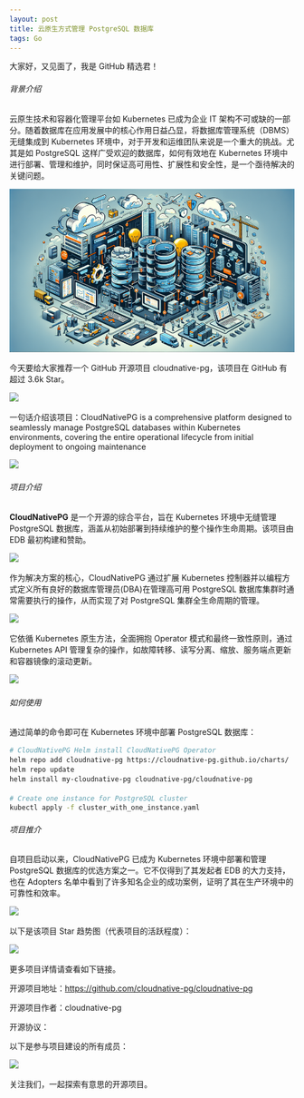 ```yaml
---
layout: post
title: 云原生方式管理 PostgreSQL 数据库
tags: Go
---
```


大家好，又见面了，我是 GitHub 精选君！

###### 背景介绍

云原生技术和容器化管理平台如 Kubernetes 已成为企业 IT 架构不可或缺的一部分。随着数据库在应用发展中的核心作用日益凸显，将数据库管理系统（DBMS）无缝集成到 Kubernetes 环境中，对于开发和运维团队来说是一个重大的挑战。尤其是如 PostgreSQL 这样广受欢迎的数据库，如何有效地在 Kubernetes 环境中进行部署、管理和维护，同时保证高可用性、扩展性和安全性，是一个亟待解决的关键问题。

![](https://raw.githubusercontent.com/ZhuPeng/pic/master/mac/compress_tmp-a8e1046ef6999eaee2ac254abbda34b8.png)

今天要给大家推荐一个 GitHub 开源项目 cloudnative-pg，该项目在 GitHub 有超过 3.6k Star。

![](https://stats.deeptrain.net/repo/cloudnative-pg/cloudnative-pg/?theme=light)

一句话介绍该项目：CloudNativePG is a comprehensive platform designed to seamlessly manage PostgreSQL databases within Kubernetes environments, covering the entire operational lifecycle from initial deployment to ongoing maintenance

![](/Users/zhupeng/Work/git/zhupeng.github.io/images/image-20240606225835271.png)

###### 项目介绍

**CloudNativePG** 是一个开源的综合平台，旨在 Kubernetes 环境中无缝管理 PostgreSQL 数据库，涵盖从初始部署到持续维护的整个操作生命周期。该项目由 EDB 最初构建和赞助。

![](/Users/zhupeng/Work/git/zhupeng.github.io/images/image-20240606225922115.png)

作为解决方案的核心，CloudNativePG 通过扩展 Kubernetes 控制器并以编程方式定义所有良好的数据库管理员(DBA)在管理高可用 PostgreSQL 数据库集群时通常需要执行的操作，从而实现了对 PostgreSQL 集群全生命周期的管理。

![](/Users/zhupeng/Work/git/zhupeng.github.io/images/image-20240606230039437.png)

它依循 Kubernetes 原生方法，全面拥抱 Operator 模式和最终一致性原则，通过 Kubernetes API 管理复杂的操作，如故障转移、读写分离、缩放、服务端点更新和容器镜像的滚动更新。

![](/Users/zhupeng/Work/git/zhupeng.github.io/images/image-20240606230406238.png)

###### 如何使用

通过简单的命令即可在 Kubernetes 环境中部署 PostgreSQL 数据库：

```bash
# CloudNativePG Helm install CloudNativePG Operator
helm repo add cloudnative-pg https://cloudnative-pg.github.io/charts/
helm repo update
helm install my-cloudnative-pg cloudnative-pg/cloudnative-pg

# Create one instance for PostgreSQL cluster
kubectl apply -f cluster_with_one_instance.yaml
```

###### 项目推介

自项目启动以来，CloudNativePG 已成为 Kubernetes 环境中部署和管理 PostgreSQL 数据库的优选方案之一。它不仅得到了其发起者 EDB 的大力支持，也在 Adopters 名单中看到了许多知名企业的成功案例，证明了其在生产环境中的可靠性和效率。

![](/Users/zhupeng/Work/git/zhupeng.github.io/images/image-20240606230304857.png)

以下是该项目 Star 趋势图（代表项目的活跃程度）：

![](https://api.star-history.com/svg?repos=cloudnative-pg/cloudnative-pg&type=Timeline)

更多项目详情请查看如下链接。

开源项目地址：https://github.com/cloudnative-pg/cloudnative-pg 

开源项目作者：cloudnative-pg

开源协议：

以下是参与项目建设的所有成员：

![](https://contrib.rocks/image?repo=cloudnative-pg/cloudnative-pg)

关注我们，一起探索有意思的开源项目。

